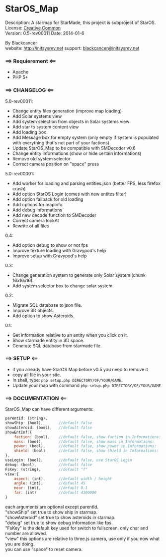 StarOS_Map
==========

Description: A starmap for StarMade, this project is subproject of StarOS.  
License: [Creative Common](http://creativecommons.org/licenses/by/3.0/legalcode)  
Version: 0.5-rev00011
Date: 2014-01-6

By Blackcancer  
website: http://initsysrev.net
support: blackcancer@initsysrev.net



### ==> Requierement <==
-	Apache
-	PHP 5+

### ==> CHANGELOG <==
5.0-rev00011:
-	Change entity files generation (improve map loading)
-	Add Solar systems view
-	Add system selection from objects in Solar systems view
-	Add star to system content view
-	Add loading box
-	Add Message box for empty system (only empty if system is populated with everything that's not part of your factions)
-	Update StarOS_Map to be compatible with SMDecoder v0.6
-	Change entity informations (show or hide certain informations) 
-	Remove old system selector
-	Correct camera position on "space" press

5.0-rev00001:
-	Add worker for loading and parsing entities.json (better FPS, less firefox crash)
-	Add option StarOS Login (comes with new entites filter)
-	Add option fallback for old loading
-	Add options for mapInfo
-	Add debug informations
-	Add new decode function to SMDecoder
-	Correct camera lookAt
-	Rewrite of all files

0.4:
-	Add option debug to show or not fps
-	Improve texture loading with Gravypod's help
-	Improve setup with Gravypod's help

0.3:
-	Change generation system to generate only Solar system (chunk 16x16x16).
-	Add system selector box to change solar system.

0.2:
-	Migrate SQL database to json file.
-	Improve 3D objects.
-	Add option to show Asteroids.

0.1:
-	Get information relative to an entity when you click on it.
-	Show starmade entity in 3D space.
-	Generate SQL database from starmade file.



### ==> SETUP <==

-	if you already have StarOS Map before v0.5 you need to remove it
-	copy all file in your site.
-	In shell, type: `php setup.php DIRECTORY/OF/YOUR/GAME`.
-	Update your map with command `php setup.php DIRECTORY/OF/YOUR/GAME`


	
### ==> DOCUMENTATION <==

StarOS_Map can have different arguments:  

```javascript
parentId: (string),
showShip: (bool),		//default false
showAsteroid: (bool),	//default false
showEntInf:{
	faction: (bool),	//default false, show faction in Informations:
	mass: (bool),		//default false, show mass in Informations:
	power: (bool),		//default false, show power in Informations:
	shield: (bool)		//default false, show shield in Informations:
},
useLogin: (bool),		//default false, use StarOS Login
debug: (bool),			//default false
FsKey: (string),		//default "f"
view:{
	aspect: (int),  	//default width / height
	angle: (int),		//default 45
	near: (int),		//default 0.1
	far: (int)			//default 4100000
}
```

each arguments are optional except parentId.  
"showShip" set true to show ship in starmap.  
"showAsteroid" set true to show asteroids in starmap.  
"debug" set true to show debug information like fps.  
"FsKey" is the default key used for switch to fullscreen, only char and number are allowed.  
"view" this options are relative to three.js camera, use only if you now what you are doing.  
you can use "space" to reset camera.  
